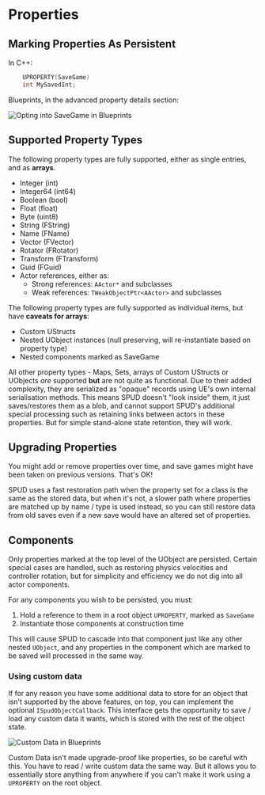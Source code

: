 # Properties

## Marking Properties As Persistent

In C++:

```c++
	UPROPERTY(SaveGame)
	int MySavedInt;
```

Blueprints, in the advanced property details section:

![Opting into SaveGame in Blueprints](./images/BPPropSaveGame.png)

## Supported Property Types

The following property types are fully supported, either as single entries, and as
**arrays**.

* Integer (int)
* Integer64 (int64)
* Boolean (bool)
* Float (float)
* Byte (uint8)
* String (FString)
* Name (FName)
* Vector (FVector)
* Rotator (FRotator)
* Transform (FTransform)
* Guid (FGuid)
* Actor references, either as:
  * Strong references: `AActor*` and subclasses
  * Weak references: `TWeakObjectPtr<AActor>` and subclasses

The following property types are fully supported as individual items, but
have **caveats for arrays**:

* Custom UStructs
* Nested UObject instances (null preserving, will re-instantiate based on property type)
* Nested components marked as SaveGame

All other property types - Maps, Sets, arrays of Custom UStructs or UObjects *are* supported
**but** are not quite as functional. Due to their added complexity, they are serialized
as "opaque" records using UE's own internal serialisation methods. This means SPUD 
doesn't "look inside" them, it just saves/restores them as a blob, and cannot 
support SPUD's additional special processing such as retaining links between actors
in these properties. But for simple stand-alone state retention, they will work.


## Upgrading Properties

You might add or remove properties over time, and save games might have been taken on
previous versions. That's OK!

SPUD uses a fast restoration path when the property set for a class is the same
as the stored data, but when it's not, a slower path where properties are matched
up by name / type is used instead, so you can still restore data from old saves
even if a new save would have an altered set of properties.

## Components

Only properties marked at the top level of the UObject are persisted. Certain special
cases are handled, such as restoring physics velocities and controller rotation,
but for simplicity and efficiency we do not dig into all actor components.

For any components you wish to be persisted, you must:

1. Hold a reference to them in a root object `UPROPERTY`, marked as `SaveGame`
1. Instantiate those components at construction time

This will cause SPUD to cascade into that component just like any other nested
`UObject`, and any properties in the component which are marked to be saved will
processed in the same way.


### Using custom data

If for any reason you have some additional data to store for an object that isn't
supported by the above features, on top, you can implement the optional `ISpudObjectCallback`.
This interface gets the opportunity to save / load any custom data it wants, which
is stored with the rest of the object state. 


![Custom Data in Blueprints](./images/BPCustomData.png)

Custom Data isn't made upgrade-proof like properties, so be careful with this.
You have to read / write custom data the same way. But it allows you to essentially
store anything from anywhere if you can't make it work using a `UPROPERTY` on 
the root object.